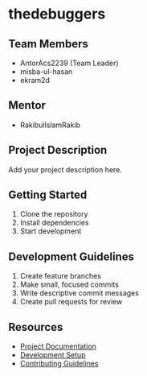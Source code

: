 # thedebuggers

## Team Members
- AntorAcs2239 (Team Leader)
-  misba-ul-hasan
- ekram2d

## Mentor
- RakibulIslamRakib

## Project Description
Add your project description here.

## Getting Started
1. Clone the repository
2. Install dependencies
3. Start development

## Development Guidelines
1. Create feature branches
2. Make small, focused commits
3. Write descriptive commit messages
4. Create pull requests for review

## Resources
- [Project Documentation](docs/)
- [Development Setup](docs/setup.md)
- [Contributing Guidelines](CONTRIBUTING.md)
